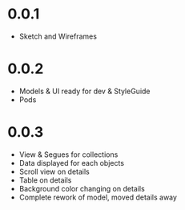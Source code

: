 # 0.0.1

- Sketch and Wireframes

# 0.0.2

- Models & UI ready for dev & StyleGuide
- Pods

# 0.0.3

- View & Segues for collections
- Data displayed for each objects
- Scroll view on details
- Table on details
- Background color changing on details
- Complete rework of model, moved details away
